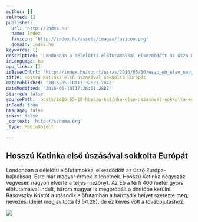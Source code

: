 ```yaml
---
author: []
related: []
publisher:
  url: 'http://index.hu'
  name: Index
  favicon: 'http://index.hu/assets/images/favicon.png'
  domain: index.hu
keywords: []
description: 'Londonban a délelőtti előfutamokkal elkezdődött az úszó Európa-bajnokság. Este már magyar érmek is lehetnek. Hosszú Katinka négyszáz vegyesen nagyon elverte a teljes mezőnyt. Az Eb a férfi 400 méter gyors előfutamaival indult, három magyar is megpróbált a döntőbe kerülni. Rasovszky Kristóf a második előfutamban a harmadik helyet szerezte meg, nevezési idejét megjavította (3:54.28), de ez kevés volt a továbbjutáshoz.'
inLanguage: hu
app_links: []
isBasedOnUrl: 'http://index.hu/sport/uszas/2016/05/16/uszo_eb_elso_nap_selejtezo_bernek_peter_hosszu_katinka/'
title: Hosszú Katinka első úszásával sokkolta Európát
datePublished: '2016-05-18T17:32:21.784Z'
dateModified: '2016-05-18T17:26:51.288Z'
starred: false
sourcePath: _posts/2016-05-18-hosszu-katinka-elso-uszasaval-sokkolta-europat.md
inFeed: true
hasPage: false
inNav: false
_context: 'http://schema.org'
_type: MediaObject

---
```

<article style=""><h1>Hosszú Katinka első úszásával sokkolta Európát</h1><p>Londonban a délelőtti előfutamokkal elkezdődött az úszó Európa-bajnokság. Este már magyar érmek is lehetnek. Hosszú Katinka négyszáz vegyesen nagyon elverte a teljes mezőnyt. Az Eb a férfi 400 méter gyors előfutamaival indult, három magyar is megpróbált a döntőbe kerülni. Rasovszky Kristóf a második előfutamban a harmadik helyet szerezte meg, nevezési idejét megjavította (3:54.28), de ez kevés volt a továbbjutáshoz.</p><img src="http://kep.cdn.index.hu/1/0/1177/11774/117745/11774518_430818_edd9e10c28dcc5e02adce1bc96dacb52_wm.jpg" /></article>